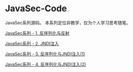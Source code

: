 # JavaSec-Code
JavaSec系列源码。
本系列定位非教学，仅为个人学习思考随笔。

[JavaSec系列 - 1. 反序列化与反射](https://hey3e.github.io/2021/12/22/JavaSec%E7%B3%BB%E5%88%97-1-%E5%8F%8D%E5%BA%8F%E5%88%97%E5%8C%96%E4%B8%8E%E5%8F%8D%E5%B0%84/)

[JavaSec系列 - 2. JNDI注入](https://hey3e.github.io/2021/12/29/JavaSec%E7%B3%BB%E5%88%97-2-JNDI%E6%B3%A8%E5%85%A5/)

[JavaSec系列 - 3. 反序列化与JNDI注入(1)](https://hey3e.github.io/2022/01/17/JavaSec%E7%B3%BB%E5%88%97-3-%E5%8F%8D%E5%BA%8F%E5%88%97%E5%8C%96%E4%B8%8EJNDI%E6%B3%A8%E5%85%A5-1/)

[JavaSec系列 - 4. 反序列化与JNDI注入(2)
](https://hey3e.github.io/2022/01/17/JavaSec%E7%B3%BB%E5%88%97-4-%E5%8F%8D%E5%BA%8F%E5%88%97%E5%8C%96%E4%B8%8EJNDI%E6%B3%A8%E5%85%A5-2/)
